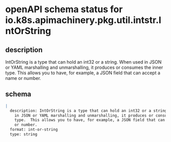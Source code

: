 # openAPI schema status for io.k8s.apimachinery.pkg.util.intstr.IntOrString

## description

IntOrString is a type that can hold an int32 or a string.  When used in JSON or YAML marshalling and unmarshalling, it produces or consumes the inner type.  This allows you to have, for example, a JSON field that can accept a name or number.

## schema

```yaml
|
  description: IntOrString is a type that can hold an int32 or a string.  When used
    in JSON or YAML marshalling and unmarshalling, it produces or consumes the inner
    type.  This allows you to have, for example, a JSON field that can accept a name
    or number.
  format: int-or-string
  type: string

```
